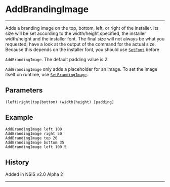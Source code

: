 # AddBrandingImage

---

Adds a branding image on the top, bottom, left, or right of the installer. Its size will be set according to the width/height specified, the installer width/height and the installer font. The final size will not always be what you requested; have a look at the output of the command for the actual size. Because this depends on the installer font, you should use [`SetFont`][1] before 

`AddBrandingImage`. The default padding value is 2.

`AddBrandingImage` only adds a placeholder for an image. To set the image itself on runtime, use [`SetBrandingImage`][2].

## Parameters

    (left|right|top|bottom) (width|height) [padding]

## Example

	AddBrandingImage left 100
	AddBrandingImage right 50
	AddBrandingImage top 20
	AddBrandingImage bottom 35
	AddBrandingImage left 100 5

## History

Added in NSIS v2.0 Alpha 2

---

[1]: SetFont.md
[2]: SetBrandingImage.md